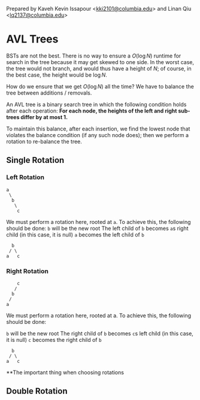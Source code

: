 Prepared by Kaveh Kevin Issapour <[kki2101@columbia.edu](kki2101@columbia.edu)> and Linan Qiu <[lq2137@columbia.edu](lq2137@columbia.edu)>

# AVL Trees

BSTs are not the best. There is no way to ensure a $O(\log{N})$ runtime for search in the tree because it may get skewed to one side. In the worst case, the tree would not branch, and would thus have a height of $N$; of course, in the best case, the height would be $\log{N}$.

How do we ensure that we get $O(\log{N})$ all the time? We have to balance the tree between additions / removals.

An AVL tree is a binary search tree in which the following condition holds after each operation: **For each node, the heights of the left and right sub-trees differ by at most 1.**

To maintain this balance, after each insertion, we find the lowest node that violates the balance condition (if any such node does); then we perform a rotation to re-balance the tree.

## Single Rotation

### Left Rotation 

```
a
 \
  b
   \
    c
```

We must perform a rotation here, rooted at `a`.  To achieve this, the following should be done:
`b` will be the new root
The left child of `b` becomes `a`s right child (in this case, it is null)
`a` becomes the left child of  `b`

```
  b
 / \
a   c
```

### Right Rotation

```
    c
   / 
  b  
 /  
a
```

We must perform a rotation here, rooted at a.  To achieve this, the following should be done:

`b` will be the new root
The right child of `b` becomes `c`s left child (in this case, it is null)
`c` becomes the right child of  `b`

```
  b
 / \
a   c
```

**The important thing when choosing rotations

## Double Rotation

